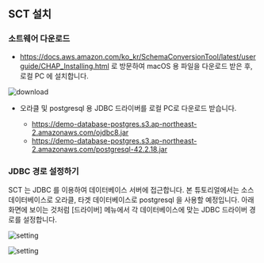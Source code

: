 ## SCT 설치 ##

### 소트웨어 다운로드 ###

* https://docs.aws.amazon.com/ko_kr/SchemaConversionTool/latest/userguide/CHAP_Installing.html 로 방문하여 macOS 용 파일을 다운로드 받은 후, 로컬 PC 에 설치합니다.

![download](https://github.com/gnosia93/postgres-terraform/blob/main/sct/images/sct-download.png)


* 오라클 및 postgresql 용 JDBC 드라이버를 로컬 PC로 다운로드 받습니다.

  - https://demo-database-postgres.s3.ap-northeast-2.amazonaws.com/ojdbc8.jar
  - https://demo-database-postgres.s3.ap-northeast-2.amazonaws.com/postgresql-42.2.18.jar


### JDBC 경로 설정하기 ###

SCT 는 JDBC 를 이용하여 데이터베이스 서버에 접근합니다. 본 튜토리얼에서는 소스 데이터베이스로 오라클, 타겟 데이터베이스로 postgresql 을 사용할 예정입니다. 아래 화면에 보이는 것처럼 [드라이버] 메뉴에서 각 데이터베이스에 맞는 JDBC 드라이버 경로를 설정합니다. 


![setting](https://github.com/gnosia93/postgres-terraform/blob/main/sct/images/sct-jdbc-setting.png)

![setting](https://github.com/gnosia93/postgres-terraform/blob/main/sct/images/sct-jdbc-driver.png)
